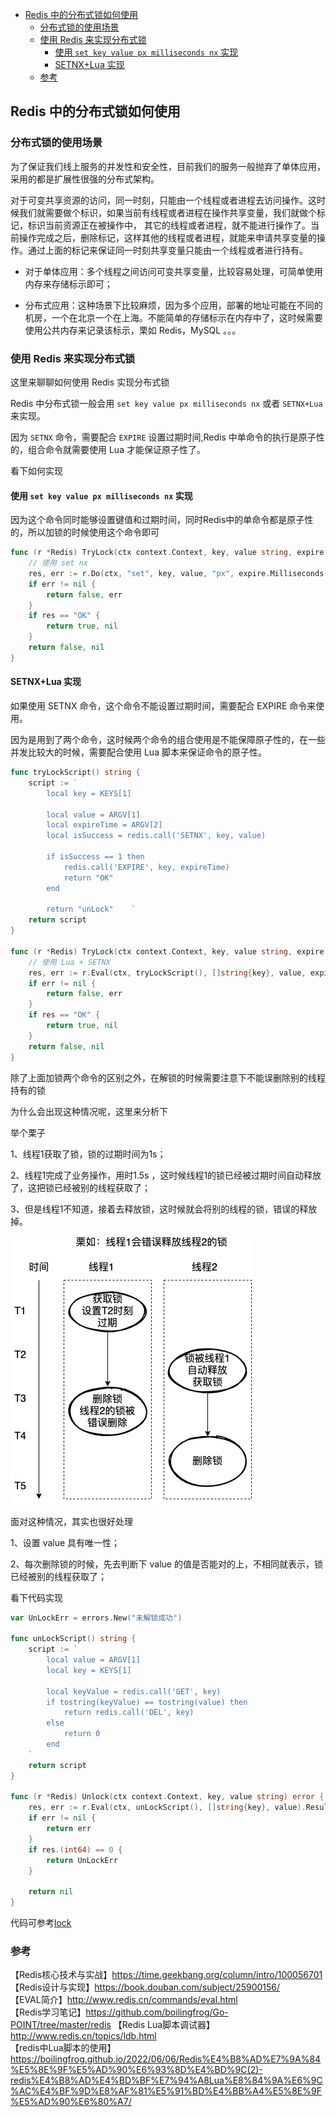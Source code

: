 <!-- START doctoc generated TOC please keep comment here to allow auto update -->
<!-- DON'T EDIT THIS SECTION, INSTEAD RE-RUN doctoc TO UPDATE -->

- [Redis 中的分布式锁如何使用](#redis-%E4%B8%AD%E7%9A%84%E5%88%86%E5%B8%83%E5%BC%8F%E9%94%81%E5%A6%82%E4%BD%95%E4%BD%BF%E7%94%A8)
  - [分布式锁的使用场景](#%E5%88%86%E5%B8%83%E5%BC%8F%E9%94%81%E7%9A%84%E4%BD%BF%E7%94%A8%E5%9C%BA%E6%99%AF)
  - [使用 Redis 来实现分布式锁](#%E4%BD%BF%E7%94%A8-redis-%E6%9D%A5%E5%AE%9E%E7%8E%B0%E5%88%86%E5%B8%83%E5%BC%8F%E9%94%81)
    - [使用 `set key value px milliseconds nx` 实现](#%E4%BD%BF%E7%94%A8-set-key-value-px-milliseconds-nx-%E5%AE%9E%E7%8E%B0)
    - [SETNX+Lua 实现](#setnxlua-%E5%AE%9E%E7%8E%B0)
  - [参考](#%E5%8F%82%E8%80%83)

<!-- END doctoc generated TOC please keep comment here to allow auto update -->

## Redis 中的分布式锁如何使用

### 分布式锁的使用场景

为了保证我们线上服务的并发性和安全性，目前我们的服务一般抛弃了单体应用，采用的都是扩展性很强的分布式架构。    

对于可变共享资源的访问，同一时刻，只能由一个线程或者进程去访问操作。这时候我们就需要做个标识，如果当前有线程或者进程在操作共享变量，我们就做个标记，标识当前资源正在被操作中， 其它的线程或者进程，就不能进行操作了。当前操作完成之后，删除标记，这样其他的线程或者进程，就能来申请共享变量的操作。通过上面的标记来保证同一时刻共享变量只能由一个线程或者进行持有。  

- 对于单体应用：多个线程之间访问可变共享变量，比较容易处理，可简单使用内存来存储标示即可；  

- 分布式应用：这种场景下比较麻烦，因为多个应用，部署的地址可能在不同的机房，一个在北京一个在上海。不能简单的存储标示在内存中了，这时候需要使用公共内存来记录该标示，栗如 Redis，MySQL 。。。   

### 使用 Redis 来实现分布式锁

这里来聊聊如何使用 Redis 实现分布式锁  

Redis 中分布式锁一般会用 `set key value px milliseconds nx` 或者 `SETNX+Lua`来实现。  

因为 `SETNX` 命令，需要配合 `EXPIRE` 设置过期时间,Redis 中单命令的执行是原子性的，组合命令就需要使用 Lua 才能保证原子性了。  

看下如何实现  

#### 使用 `set key value px milliseconds nx` 实现  

因为这个命令同时能够设置键值和过期时间，同时Redis中的单命令都是原子性的，所以加锁的时候使用这个命令即可  

```go
func (r *Redis) TryLock(ctx context.Context, key, value string, expire time.Duration) (isGetLock bool, err error) {
	// 使用 set nx
	res, err := r.Do(ctx, "set", key, value, "px", expire.Milliseconds(), "nx").Result()
	if err != nil {
		return false, err
	}
	if res == "OK" {
		return true, nil
	}
	return false, nil
}
```

#### SETNX+Lua 实现

如果使用 SETNX 命令，这个命令不能设置过期时间，需要配合 EXPIRE 命令来使用。  

因为是用到了两个命令，这时候两个命令的组合使用是不能保障原子性的，在一些并发比较大的时候，需要配合使用 Lua 脚本来保证命令的原子性。  

```go
func tryLockScript() string {
	script := `
		local key = KEYS[1]

		local value = ARGV[1] 
		local expireTime = ARGV[2] 
		local isSuccess = redis.call('SETNX', key, value)

		if isSuccess == 1 then
			redis.call('EXPIRE', key, expireTime)
			return "OK"
		end

		return "unLock"    `
	return script
}

func (r *Redis) TryLock(ctx context.Context, key, value string, expire time.Duration) (isGetLock bool, err error) {
	// 使用 Lua + SETNX
	res, err := r.Eval(ctx, tryLockScript(), []string{key}, value, expire.Seconds()).Result()
	if err != nil {
		return false, err
	}
	if res == "OK" {
		return true, nil
	}
	return false, nil
}
```

除了上面加锁两个命令的区别之外，在解锁的时候需要注意下不能误删除别的线程持有的锁   

为什么会出现这种情况呢，这里来分析下  

举个栗子  

1、线程1获取了锁，锁的过期时间为1s；  

2、线程1完成了业务操作，用时1.5s ，这时候线程1的锁已经被过期时间自动释放了，这把锁已经被别的线程获取了；    

3、但是线程1不知道，接着去释放锁，这时候就会将别的线程的锁，错误的释放掉。    

<img src="/img/redis/redis-lock-1.png"  alt="redis" />

面对这种情况，其实也很好处理  

1、设置 value 具有唯一性；  

2、每次删除锁的时候，先去判断下 value 的值是否能对的上，不相同就表示，锁已经被别的线程获取了；    

看下代码实现  

```go
var UnLockErr = errors.New("未解锁成功")

func unLockScript() string {
	script := `
		local value = ARGV[1] 
		local key = KEYS[1]

		local keyValue = redis.call('GET', key)
		if tostring(keyValue) == tostring(value) then
			return redis.call('DEL', key)
		else
			return 0
		end
    `
	return script
}

func (r *Redis) Unlock(ctx context.Context, key, value string) error {
	res, err := r.Eval(ctx, unLockScript(), []string{key}, value).Result()
	if err != nil {
		return err
	}
	if res.(int64) == 0 {
		return UnLockErr
	}

	return nil
}
```

代码可参考[lock](https://github.com/boilingfrog/Go-POINT/blob/master/redis/lock/lock.go)

### 参考

【Redis核心技术与实战】https://time.geekbang.org/column/intro/100056701    
【Redis设计与实现】https://book.douban.com/subject/25900156/   
【EVAL简介】http://www.redis.cn/commands/eval.html   
【Redis学习笔记】https://github.com/boilingfrog/Go-POINT/tree/master/redis
【Redis Lua脚本调试器】http://www.redis.cn/topics/ldb.html    
【redis中Lua脚本的使用】https://boilingfrog.github.io/2022/06/06/Redis%E4%B8%AD%E7%9A%84%E5%8E%9F%E5%AD%90%E6%93%8D%E4%BD%9C(2)-redis%E4%B8%AD%E4%BD%BF%E7%94%A8Lua%E8%84%9A%E6%9C%AC%E4%BF%9D%E8%AF%81%E5%91%BD%E4%BB%A4%E5%8E%9F%E5%AD%90%E6%80%A7/  


